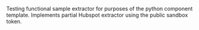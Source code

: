 Testing functional sample extractor for purposes of the python component template. Implements partial Hubspot extractor using the public sandbox token.
